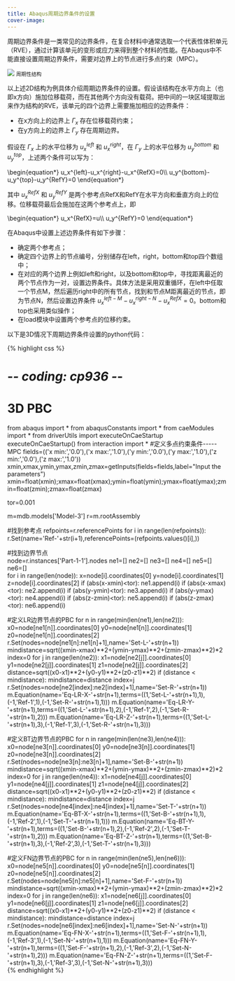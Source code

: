 ```yaml
---
title: Abaqus周期边界条件的设置
cover-image:
---
```


周期边界条件是一类常见的边界条件，在复合材料中通常选取一个代表性体积单元（RVE），通过计算该单元的变形或应力来得到整个材料的性能。在Abaqus中不能直接设置周期边界条件，需要对边界上的节点进行多点约束（MPC）。

<div class="figure">
  <img src="{{ site.baseurl }}/img/PBC.png">  
  <small>周期性结构</small>
</div>

以上述2D结构为例具体介绍周期边界条件的设置。假设该结构在水平方向上（也即x方向）施加位移载荷，而在其他两个方向没有载荷。把中间的一块区域提取出来作为结构的RVE，该单元的四个边界上需要施加相应的边界条件：

* 在x方向上的边界上 $\Gamma_x$ 存在位移载荷约束；
* 在y方向上的边界上 $\Gamma_y$ 存在周期边界。

假设在 $\Gamma_x$ 上的水平位移为 $u_x^{left}$ 和  $u_x^{right}$，在 $\Gamma_y$ 上的水平位移为 $u_y^{bottom}$ 和 $u_y^{top}$，上述两个条件可以写为：

<div class="formula">
\begin{equation*}
u_x^{left}-u_x^{right}-u_x^{RefX}=0\\
u_y^{bottom}-u_y^{top}-u_y^{RefY}=0
\end{equation*}
</div>

其中 $u_x^{RefX}$ 和 $u_y^{RefY}$ 是两个参考点RefX和RefY在水平方向和垂直方向上的位移。位移载荷最后会施加在这两个参考点上，即

<div class="formula">
\begin{equation*}
u_x^{RefX}=u\\
u_y^{RefY}=0
\end{equation*}
</div>

在Abaqus中设置上述边界条件有如下步骤：

* 确定两个参考点；
* 确定四个边界上的节点编号，分别储存在left，right，bottom和top四个数组中；
* 在对应的两个边界上例如left和right，以及bottom和top中，寻找距离最近的两个节点作为一对，设置边界条件。具体方法是采用双重循环，在left中任取一个节点M，然后遍历right中的所有节点，找到和节点M距离最近的节点，即为节点N，然后设置边界条件 $u_x^{left-M}-u_x^{right-N}-u_x^{RefX}=0$。bottom和top也采用类似操作；
* 在load模块中设置两个参考点的位移约束。

以下是3D情况下周期边界条件设置的python代码：

{% highlight css %}
# -*- coding: cp936 -*- 
# 3D PBC  
from abaqus import *
from abaqusConstants import *
from caeModules import *
from driverUtils import executeOnCaeStartup
executeOnCaeStartup()
from interaction import *   #定义多点约束条件-----MPC
fields=(('x min:','0.0'),('x max:','1.0'),('y min:','0.0'),('y max:','1.0'),('z min:','0.0'),('z max:','1.0'))
xmin,xmax,ymin,ymax,zmin,zmax=getInputs(fields=fields,label="Input the parameters")
xmin=float(xmin);xmax=float(xmax);ymin=float(ymin);ymax=float(ymax);zmin=float(zmin);zmax=float(zmax)

tor=0.001

m=mdb.models['Model-3']
r=m.rootAssembly

#找到参考点
refpoints=r.referencePoints
for i in range(len(refpoints)):
    r.Set(name='Ref-'+str(i+1),referencePoints=(refpoints.values()[i],))
    
#找到边界节点    
node=r.instances['Part-1-1'].nodes
ne1=[]
ne2=[]
ne3=[]
ne4=[] 
ne5=[]
ne6=[]   
for i in range(len(node)):
    x=node[i].coordinates[0]
    y=node[i].coordinates[1]
    z=node[i].coordinates[2]
    if (abs(x-xmin)<tor):
        ne1.append(i)
    if (abs(x-xmax)<tor):
        ne2.append(i)
    if (abs(y-ymin)<tor):
        ne3.append(i)
    if (abs(y-ymax)<tor):
        ne4.append(i) 
    if (abs(z-zmin)<tor):
        ne5.append(i)
    if (abs(z-zmax)<tor):
        ne6.append(i)   

#定义LR边界节点的PBC
for n in range(min(len(ne1),len(ne2))):
    x0=node[ne1[n]].coordinates[0]
    y0=node[ne1[n]].coordinates[1]
    z0=node[ne1[n]].coordinates[2]
    r.Set(nodes=node[ne1[n]:ne1[n]+1],name='Set-L-'+str(n+1))
    mindistance=sqrt((xmin-xmax)**2+(ymin-ymax)**2+(zmin-zmax)**2)*2
    index=0
    for j in range(len(ne2)):
        x1=node[ne2[j]].coordinates[0]
        y1=node[ne2[j]].coordinates[1]
        z1=node[ne2[j]].coordinates[2]
        distance=sqrt((x0-x1)**2+(y0-y1)**2+(z0-z1)**2)
        if (distance < mindistance):
            mindistance=distance
            index=j
    r.Set(nodes=node[ne2[index]:ne2[index]+1],name='Set-R-'+str(n+1))
    m.Equation(name='Eq-LR-X-'+str(n+1),terms=((1,'Set-L-'+str(n+1),1),(-1,'Ref-1',1),(-1,'Set-R-'+str(n+1),1)))
    m.Equation(name='Eq-LR-Y-'+str(n+1),terms=((1,'Set-L-'+str(n+1),2),(-1,'Ref-1',2),(-1,'Set-R-'+str(n+1),2)))
    m.Equation(name='Eq-LR-Z-'+str(n+1),terms=((1,'Set-L-'+str(n+1),3),(-1,'Ref-1',3),(-1,'Set-R-'+str(n+1),3)))

#定义BT边界节点的PBC
for n in range(min(len(ne3),len(ne4))):
    x0=node[ne3[n]].coordinates[0] 
    y0=node[ne3[n]].coordinates[1]
    z0=node[ne3[n]].coordinates[2]
    r.Set(nodes=node[ne3[n]:ne3[n]+1],name='Set-B-'+str(n+1))
    mindistance=sqrt((xmin-xmax)**2+(ymin-ymax)**2+(zmin-zmax)**2)*2
    index=0
    for j in range(len(ne4)):
        x1=node[ne4[j]].coordinates[0]
        y1=node[ne4[j]].coordinates[1]
        z1=node[ne4[j]].coordinates[2]
        distance=sqrt((x0-x1)**2+(y0-y1)**2+(z0-z1)**2)
        if (distance < mindistance):
            mindistance=distance
            index=j                                                                                                                                                                                                          
    r.Set(nodes=node[ne4[index]:ne4[index]+1],name='Set-T-'+str(n+1))
    m.Equation(name='Eq-BT-X-'+str(n+1),terms=((1,'Set-B-'+str(n+1),1),(-1,'Ref-2',1),(-1,'Set-T-'+str(n+1),1)))
    m.Equation(name='Eq-BT-Y-'+str(n+1),terms=((1,'Set-B-'+str(n+1),2),(-1,'Ref-2',2),(-1,'Set-T-'+str(n+1),2)))
    m.Equation(name='Eq-BT-Z-'+str(n+1),terms=((1,'Set-B-'+str(n+1),3),(-1,'Ref-2',3),(-1,'Set-T-'+str(n+1),3)))
    
#定义FN边界节点的PBC
for n in range(min(len(ne5),len(ne6))):
    x0=node[ne5[n]].coordinates[0] 
    y0=node[ne5[n]].coordinates[1]
    z0=node[ne5[n]].coordinates[2]
    r.Set(nodes=node[ne5[n]:ne5[n]+1],name='Set-F-'+str(n+1))
    mindistance=sqrt((xmin-xmax)**2+(ymin-ymax)**2+(zmin-zmax)**2)*2
    index=0
    for j in range(len(ne6)):
        x1=node[ne6[j]].coordinates[0]
        y1=node[ne6[j]].coordinates[1]
        z1=node[ne6[j]].coordinates[2]
        distance=sqrt((x0-x1)**2+(y0-y1)**2+(z0-z1)**2)
        if (distance < mindistance):
            mindistance=distance
            index=j                                                                                                                                                                                                          
    r.Set(nodes=node[ne6[index]:ne6[index]+1],name='Set-N-'+str(n+1))
    m.Equation(name='Eq-FN-X-'+str(n+1),terms=((1,'Set-F-'+str(n+1),1),(-1,'Ref-3',1),(-1,'Set-N-'+str(n+1),1)))
    m.Equation(name='Eq-FN-Y-'+str(n+1),terms=((1,'Set-F-'+str(n+1),2),(-1,'Ref-3',2),(-1,'Set-N-'+str(n+1),2)))
    m.Equation(name='Eq-FN-Z-'+str(n+1),terms=((1,'Set-F-'+str(n+1),3),(-1,'Ref-3',3),(-1,'Set-N-'+str(n+1),3)))    
{% endhighlight %}